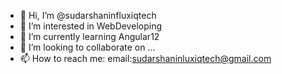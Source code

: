 - 👋 Hi, I’m @sudarshaninfluxiqtech
- 👀 I’m interested in WebDeveloping
- 🌱 I’m currently learning Angular12
- 💞️ I’m looking to collaborate on ...
- 📫 How to reach me:
email:sudarshaninluxiqtech@gmail.com

<!---
sudarshaninfluxiqtech/sudarshaninfluxiqtech is a ✨ special ✨ repository because its `README.md` (this file) appears on your GitHub profile.
You can click the Preview link to take a look at your changes.
--->
